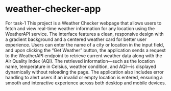 # weather-checker-app
For task-1 This project is a Weather Checker webpage that allows users to fetch and view real-time weather information for any location using the WeatherAPI service. The interface features a clean, responsive design with a gradient background and a centered weather card for better user experience. Users can enter the name of a city or location in the input field, and upon clicking the “Get Weather” button, the application sends a request to the WeatherAPI endpoint to retrieve current weather data along with the Air Quality Index (AQI). The retrieved information—such as the location name, temperature in Celsius, weather condition, and AQI—is displayed dynamically without reloading the page. The application also includes error handling to alert users if an invalid or empty location is entered, ensuring a smooth and interactive experience across both desktop and mobile devices.
